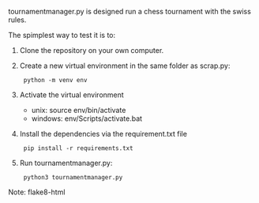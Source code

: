 tournamentmanager.py is designed run a chess tournament with the swiss rules.

The spimplest way to test it is to:
1. Clone the repository on your own computer.

2. Create a new virtual environment in the same folder as scrap.py:

        python -m venv env

3. Activate the virtual environment
    + unix: source env/bin/activate
    + windows: env/Scripts/activate.bat

4. Install the dependencies via the requirement.txt file

        pip install -r requirements.txt

5. Run tournamentmanager.py:

        python3 tournamentmanager.py

Note: flake8-html
